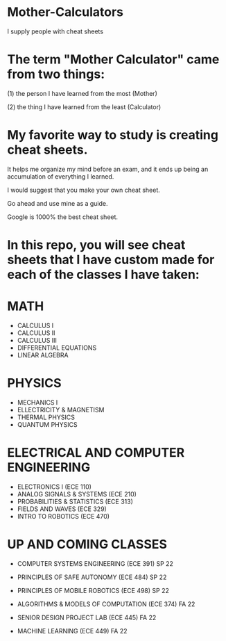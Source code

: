 # Mother-Calculators
I supply people with cheat sheets

The term "Mother Calculator" came from two things:
============
(1) the person I have learned from the most (Mother)

(2) the thing  I have learned from the least (Calculator)

My favorite way to study is creating cheat sheets.
============
It helps me organize my mind before an exam, and it ends up being an accumulation of everything I learned. 

I would suggest that you make your own cheat sheet. 

Go ahead and use mine as a guide. 

Google is 1000% the best cheat sheet.

In this repo, you will see cheat sheets that I have custom made for each of the classes I have taken:
=============

MATH
=============
- CALCULUS I
- CALCULUS II
- CALCULUS III
- DIFFERENTIAL EQUATIONS
- LINEAR ALGEBRA

PHYSICS
=============
- MECHANICS I
- ELLECTRICITY & MAGNETISM
- THERMAL PHYSICS
- QUANTUM PHYSICS

ELECTRICAL AND COMPUTER ENGINEERING
===================================
- ELECTRONICS I (ECE 110)
- ANALOG SIGNALS & SYSTEMS (ECE 210)
- PROBABILITIES & STATISTICS (ECE 313)
- FIELDS AND WAVES (ECE 329)
- INTRO TO ROBOTICS (ECE 470)

UP AND COMING CLASSES
==================================
- COMPUTER SYSTEMS ENGINEERING (ECE 391) SP 22
- PRINCIPLES OF SAFE AUTONOMY (ECE 484) SP 22
- PRINCIPLES OF MOBILE ROBOTICS (ECE 498) SP 22

- ALGORITHMS & MODELS OF COMPUTATION (ECE 374) FA 22
- SENIOR DESIGN PROJECT LAB (ECE 445) FA 22
- MACHINE LEARNING (ECE 449) FA 22
